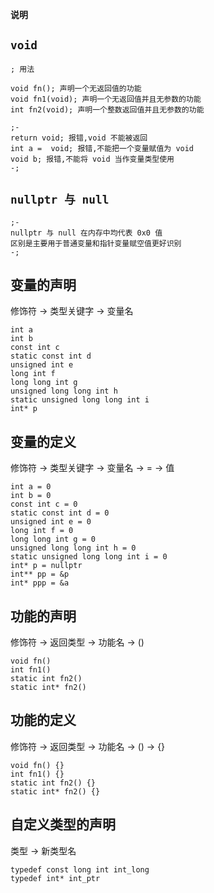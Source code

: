 **说明**

## `void`

```super
; 用法

void fn(); 声明一个无返回值的功能
void fn1(void); 声明一个无返回值并且无参数的功能
int fn2(void); 声明一个整数返回值并且无参数的功能

;-
return void; 报错,void 不能被返回
int a =  void; 报错,不能把一个变量赋值为 void
void b; 报错,不能将 void 当作变量类型使用
-;
```

## `nullptr 与 null`

```super
;-
nullptr 与 null 在内存中均代表 0x0 值
区别是主要用于普通变量和指针变量赋空值更好识别
-;
```


## 变量的声明
修饰符 -> 类型关键字 -> 变量名
```super
int a
int b
const int c
static const int d
unsigned int e
long int f
long long int g
unsigned long long int h
static unsigned long long int i
int* p
```

## 变量的定义
修饰符 -> 类型关键字 -> 变量名 -> = -> 值
```super
int a = 0
int b = 0
const int c = 0
static const int d = 0
unsigned int e = 0
long int f = 0
long long int g = 0
unsigned long long int h = 0
static unsigned long long int i = 0
int* p = nullptr
int** pp = &p
int* ppp = &a
```

## 功能的声明
修饰符 -> 返回类型 -> 功能名 -> ()
```super
void fn()
int fn1()
static int fn2()
static int* fn2()
```

## 功能的定义
修饰符 -> 返回类型 -> 功能名 -> () -> {}
```super
void fn() {}
int fn1() {}
static int fn2() {}
static int* fn2() {}
```

## 自定义类型的声明
类型 -> 新类型名
```super
typedef const long int int_long
typedef int* int_ptr
```